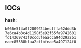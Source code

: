 
## IOCs

__hash__:

```text
b066e5f4a0f2809924becfffa62ddd3b
7e6ca4b3c4d1158f5e92f55fa9742601
fd14369743f0ccd3feaacca94d29a2b1
eaec85388bfaa2cffbfeae5a497124f0
```
